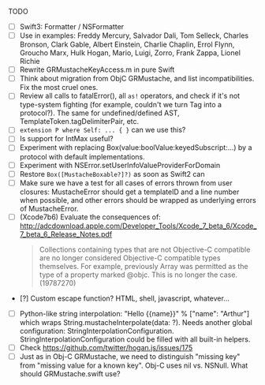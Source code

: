 TODO

- [ ] Swift3: Formatter / NSFormatter
- [ ] Use in examples: Freddy Mercury, Salvador Dali, Tom Selleck, Charles Bronson, Clark Gable, Albert Einstein, Charlie Chaplin, Errol Flynn, Groucho Marx, Hulk Hogan, Mario, Luigi, Zorro, Frank Zappa, Lionel Richie
- [ ] Rewrite GRMustacheKeyAccess.m in pure Swift
- [ ] Think about migration from ObjC GRMustache, and list incompatibilities. Fix the most cruel ones.
- [ ] Review all calls to fatalError(), all `as!` operators, and check if it's not type-system fighting (for example, couldn't we turn Tag into a protocol?). The same for undefined/defined AST, TemplateToken.tagDelimiterPair, etc.
- [ ] `extension P where Self: ... { }` can we use this?
- [ ] Is support for IntMax useful?
- [ ] Experiment with replacing Box(value:boolValue:keyedSubscript:...) by a protocol with default implementations.
- [ ] Experiment with NSError.setUserInfoValueProviderForDomain
- [ ] Restore `Box([MustacheBoxable?]?)` as soon as Swift2 can
- [ ] Make sure we have a test for all cases of errors thrown from user closures: MustacheError should get a templateID and a line number when possible, and other errors should be wrapped as underlying errors of MustacheError.
- [ ] (Xcode7b6) Evaluate the consequences of:
    http://adcdownload.apple.com/Developer_Tools/Xcode_7_beta_6/Xcode_7_beta_6_Release_Notes.pdf
    > Collections containing types that are not Objective-C compatible are no longer considered Objective-C compatible types themselves. For example, previously Array<SwiftClassType> was permitted as the type of a property marked @objc. This is no longer the case. (19787270)
- [?] Custom escape function? HTML, shell, javascript, whatever...
- [ ] Python-like string interpolation: "Hello {{name}}" % ["name": "Arthur"] which wraps String.mustacheInterpolate(data: ?). Needs another global configuration: StringInterpolationConfiguration. StringInterpolationConfiguration could be filled with all built-in helpers.
- [ ] Check https://github.com/twitter/hogan.js/issues/175
- [ ] Just as in Obj-C GRMustache, we need to distinguish "missing key" from "missing value for a known key". Obj-C uses nil vs. NSNull. What should GRMustache.swift use?
